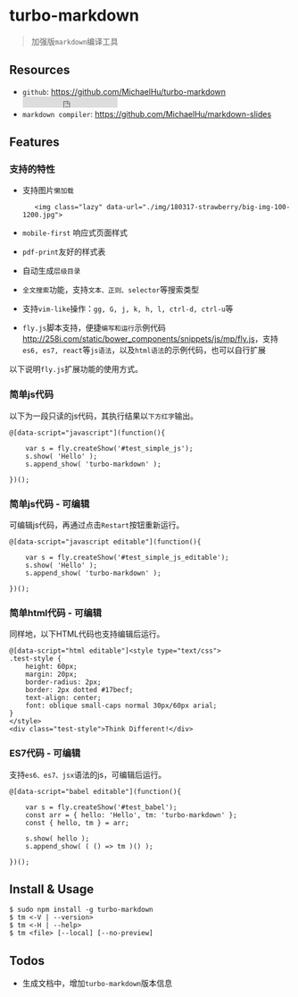 # turbo-markdown

> 加强版`markdown`编译工具 


<style type="text/css">
@import "http://258i.com/static/bower_components/snippets/css/mp/style.css";
</style>
<script src="http://258i.com/static/bower_components/jquery/dist/jquery.min.js"></script>
<script src="http://258i.com/static/bower_components/snippets/js/mp/fly.js"></script>
<script src="http://258i.com/static/build/babel/babel.min.js"></script> 




## Resources

* `github`: <https://github.com/MichaelHu/turbo-markdown> <iframe src="http://258i.com/gbtn.html?user=MichaelHu&repo=turbo-markdown&type=star&count=true" frameborder="0" scrolling="0" width="170px" height="20px"></iframe>
* `markdown compiler`: <https://github.com/MichaelHu/markdown-slides>


## Features

### 支持的特性
 
* 支持图片`懒加载`

         <img class="lazy" data-url="./img/180317-strawberry/big-img-100-1200.jpg">

* `mobile-first` 响应式页面样式
* `pdf-print`友好的样式表
* 自动生成`层级目录`
* `全文搜索`功能，支持`文本、正则、selector`等搜索类型
* 支持`vim-like`操作：`gg, G, j, k, h, l, ctrl-d, ctrl-u`等
* `fly.js`脚本支持，便捷`编写和运行`示例代码 <http://258i.com/static/bower_components/snippets/js/mp/fly.js>，支持`es6, es7, react`等`js语法`，以及`html语法`的示例代码，也可以自行扩展


以下说明`fly.js`扩展功能的使用方式。


### 简单js代码

以下为一段只读的js代码，其执行结果以`下方红字`输出。

<div id="test_simple_js" class="test">
<div class="test-container">

    @[data-script="javascript"](function(){

        var s = fly.createShow('#test_simple_js');
        s.show( 'Hello' );
        s.append_show( 'turbo-markdown' );

    })();

</div>
<div class="test-console"></div>
<div class="test-panel">
</div>
</div>


### 简单js代码 - 可编辑

可编辑js代码，再通过点击`Restart`按钮重新运行。

<div id="test_simple_js_editable" class="test">
<div class="test-container">

    @[data-script="javascript editable"](function(){

        var s = fly.createShow('#test_simple_js_editable');
        s.show( 'Hello' );
        s.append_show( 'turbo-markdown' );

    })();

</div>
<div class="test-console"></div>
<div class="test-panel">
</div>
</div>



### 简单html代码 - 可编辑

同样地，以下HTML代码也支持编辑后运行。

<div id="test_simple_html" class="test">
<div class="test-container">

    @[data-script="html editable"]<style type="text/css">
    .test-style {
        height: 60px;
        margin: 20px;
        border-radius: 2px;
        border: 2px dotted #17becf;
        text-align: center;
        font: oblique small-caps normal 30px/60px arial;
    }
    </style>
    <div class="test-style">Think Different!</div>

</div>
<div class="test-console"></div>
<div class="test-panel">
</div>
</div>


### ES7代码 - 可编辑

支持`es6、es7、jsx`语法的js，可编辑后运行。

<div id="test_babel" class="test">
<div class="test-container">

    @[data-script="babel editable"](function(){

        var s = fly.createShow('#test_babel');
        const arr = { hello: 'Hello', tm: 'turbo-markdown' };
        const { hello, tm } = arr;
        
        s.show( hello );
        s.append_show( ( () => tm )() );

    })();

</div>
<div class="test-console"></div>
<div class="test-panel">
</div>
</div>




## Install & Usage

    $ sudo npm install -g turbo-markdown 
    $ tm <-V | --version>
    $ tm <-H | --help>
    $ tm <file> [--local] [--no-preview]


## Todos

* 生成文档中，增加`turbo-markdown`版本信息

